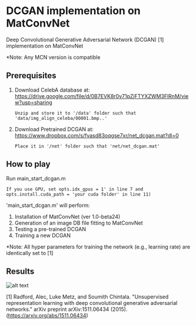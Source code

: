 # DCGAN implementation on MatConvNet 
Deep Convolutional Generative Adversarial Network (DCGAN) [1] implementation on MatConvNet 

*Note: Any MCN version is compatible

## Prerequisites 
1. Download CelebA database at: https://drive.google.com/file/d/0B7EVK8r0v71pZjFTYXZWM3FlRnM/view?usp=sharing
    
       Unzip and store it to '/data' folder such that 'data/img_align_celeba/00001.bmp..'
    
2. Download Pretrained DCGAN at: https://www.dropbox.com/s/fvasd83oqgse7xr/net_dcgan.mat?dl=0
    
       Place it in '/net' folder such that 'net/net_dcgan.mat'


## How to play
Run main_start_dcgan.m 

    If you use GPU, set opts.idx_gpus = 1' in line 7 and opts.install.cuda_path = 'your cuda folder' in line 11)
    
'main_start_dcgan.m' will perform:
1. Installation of MatConvNet (ver 1.0-beta24)
2. Generation of an image DB file fitting to MatConvNet
3. Testing a pre-trained DCGAN
4. Training a new DCGAN

*Note: All hyper parameters for training the network (e.g., learning rate) are identically set to [1]


## Results
![alt text](https://github.com/sunghbae/dcgan-matconvnet/blob/master/demo.png)

[1] Radford, Alec, Luke Metz, and Soumith Chintala. "Unsupervised representation learning with deep convolutional generative adversarial networks." arXiv preprint arXiv:1511.06434 (2015).(https://arxiv.org/abs/1511.06434) 
